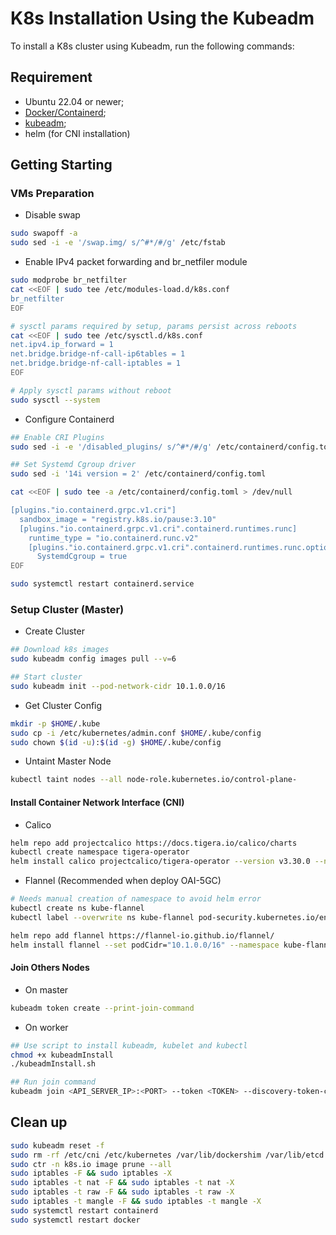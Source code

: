 # K8s Installation Using the Kubeadm

To install a K8s cluster using Kubeadm, run the following commands:

## Requirement

- Ubuntu 22.04 or newer;
- [Docker/Containerd](/scripts/dockerInstall.sh);
- [kubeadm](/scripts/kubeadmInstall.sh);
- helm (for CNI installation)

## Getting Starting

### VMs Preparation

- Disable swap

```sh
sudo swapoff -a
sudo sed -i -e '/swap.img/ s/^#*/#/g' /etc/fstab
```

- Enable IPv4 packet forwarding and br_netfiler module

```sh
sudo modprobe br_netfilter
cat <<EOF | sudo tee /etc/modules-load.d/k8s.conf
br_netfilter
EOF

# sysctl params required by setup, params persist across reboots
cat <<EOF | sudo tee /etc/sysctl.d/k8s.conf
net.ipv4.ip_forward = 1
net.bridge.bridge-nf-call-ip6tables = 1
net.bridge.bridge-nf-call-iptables = 1
EOF

# Apply sysctl params without reboot
sudo sysctl --system
```

- Configure Containerd

```sh
## Enable CRI Plugins
sudo sed -i -e '/disabled_plugins/ s/^#*/#/g' /etc/containerd/config.toml

## Set Systemd Cgroup driver
sudo sed -i '14i version = 2' /etc/containerd/config.toml

cat <<EOF | sudo tee -a /etc/containerd/config.toml > /dev/null

[plugins."io.containerd.grpc.v1.cri"]
  sandbox_image = "registry.k8s.io/pause:3.10"
  [plugins."io.containerd.grpc.v1.cri".containerd.runtimes.runc]
    runtime_type = "io.containerd.runc.v2"
    [plugins."io.containerd.grpc.v1.cri".containerd.runtimes.runc.options]
      SystemdCgroup = true
EOF

sudo systemctl restart containerd.service
```

### Setup Cluster (Master)

- Create Cluster 

```sh
## Download k8s images
sudo kubeadm config images pull --v=6

## Start cluster
sudo kubeadm init --pod-network-cidr 10.1.0.0/16
```

- Get Cluster Config

```sh
mkdir -p $HOME/.kube
sudo cp -i /etc/kubernetes/admin.conf $HOME/.kube/config
sudo chown $(id -u):$(id -g) $HOME/.kube/config
```

- Untaint Master Node

```sh
kubectl taint nodes --all node-role.kubernetes.io/control-plane-
```

#### Install Container Network Interface (CNI)

- Calico

```sh
helm repo add projectcalico https://docs.tigera.io/calico/charts
kubectl create namespace tigera-operator
helm install calico projectcalico/tigera-operator --version v3.30.0 --namespace tigera-operator
```

- Flannel (Recommended when deploy OAI-5GC)

```sh
# Needs manual creation of namespace to avoid helm error
kubectl create ns kube-flannel
kubectl label --overwrite ns kube-flannel pod-security.kubernetes.io/enforce=privileged

helm repo add flannel https://flannel-io.github.io/flannel/
helm install flannel --set podCidr="10.1.0.0/16" --namespace kube-flannel flannel/flannel
```

#### Join Others Nodes

- On master

```sh
kubeadm token create --print-join-command
```

- On worker

```sh
## Use script to install kubeadm, kubelet and kubectl
chmod +x kubeadmInstall
./kubeadmInstall.sh

## Run join command
kubeadm join <API_SERVER_IP>:<PORT> --token <TOKEN> --discovery-token-ca-cert-hash sha256:<HASH>
```


## Clean up

```sh
sudo kubeadm reset -f
sudo rm -rf /etc/cni /etc/kubernetes /var/lib/dockershim /var/lib/etcd /var/lib/kubelet /var/run/kubernetes ~/.kube
sudo ctr -n k8s.io image prune --all
sudo iptables -F && sudo iptables -X
sudo iptables -t nat -F && sudo iptables -t nat -X
sudo iptables -t raw -F && sudo iptables -t raw -X
sudo iptables -t mangle -F && sudo iptables -t mangle -X
sudo systemctl restart containerd
sudo systemctl restart docker
```
